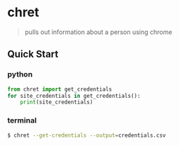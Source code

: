 # chret
> pulls out information about a person using chrome

## Quick Start
### python
```python
from chret import get_credentials
for site_credentials in get_credentials():
    print(site_credentials)
```

### terminal
```bash
$ chret --get-credentials --output=credentials.csv
```
